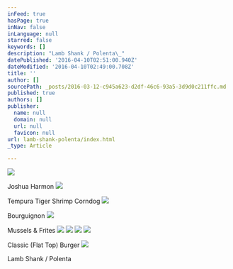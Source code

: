 ```yaml
---
inFeed: true
hasPage: true
inNav: false
inLanguage: null
starred: false
keywords: []
description: "Lamb Shank / Polenta\_"
datePublished: '2016-04-10T02:51:00.940Z'
dateModified: '2016-04-10T02:49:00.708Z'
title: ''
author: []
sourcePath: _posts/2016-03-12-c945a623-d2df-46c6-93a5-3d9d0c211ffc.md
published: true
authors: []
publisher:
  name: null
  domain: null
  url: null
  favicon: null
url: lamb-shank-polenta/index.html
_type: Article

---
```

![](https://the-grid-user-content.s3-us-west-2.amazonaws.com/4f3dab2f-30ed-466c-be3f-5484fd5d221a.jpg)

Joshua Harmon
![](https://the-grid-user-content.s3-us-west-2.amazonaws.com/cb4ac37b-0bbf-4892-be51-1d9b1604bfda.jpg)

Tempura Tiger Shrimp Corndog
![](https://the-grid-user-content.s3-us-west-2.amazonaws.com/0261872a-2773-4b6f-8c71-979b5bcfe4aa.jpg)

Bourguignon
![](https://the-grid-user-content.s3-us-west-2.amazonaws.com/557620fa-a403-464d-a1b2-7ac92ecb18e1.jpg)

Mussels & Frites
![](https://the-grid-user-content.s3-us-west-2.amazonaws.com/2704e908-731b-4426-a461-5759eec0d4d4.jpg)
![](https://the-grid-user-content.s3-us-west-2.amazonaws.com/0fa3241d-0016-4db3-b70d-17cbf9bc2aa7.jpg)
![](https://the-grid-user-content.s3-us-west-2.amazonaws.com/40efc88f-ceaf-4796-badb-d1c8404c2515.jpg)
![](https://the-grid-user-content.s3-us-west-2.amazonaws.com/2dd91aa5-ad1d-4fd3-a512-50e375a35ae6.jpg)

Classic (Flat Top) Burger
![](https://s3-us-west-2.amazonaws.com/the-grid-img/p/d36246dcdf5225f1094dead7cd46b9af63fc9709.jpg)

Lamb Shank / Polenta